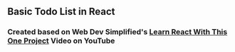 ## Basic Todo List in React
### Created based on Web Dev Simplified's [Learn React With This One Project](https://youtu.be/Rh3tobg7hEo?si=q50H-q9eFRbSlHsl) Video on YouTube
